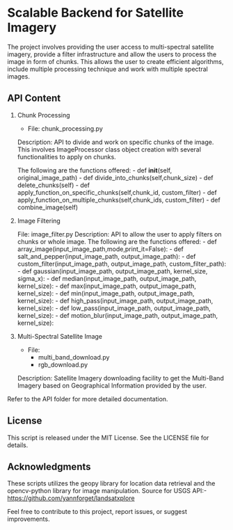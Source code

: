 # Scalable Backend for Satellite Imagery

The project involves providing the user access to multi-spectral satellite imagery, provide a filter infrastructure and allow the users to process the image in form of chunks. This allows the user to create efficient algorithms, include multiple processing technique and work with multiple spectral images.

## API Content

1. Chunk Processing
    - File: chunk_processing.py
    
    Description: API to divide and work on specific chunks of the image. This involves ImageProcessor class object creation with several functionalities to apply on chunks.
    
    The following are the functions offered:
        - def __init__(self, original_image_path)
        - def divide_into_chunks(self,chunk_size)
        - def delete_chunks(self)
        - def apply_function_on_specific_chunks(self,chunk_id, custom_filter)
        - def apply_function_on_multiple_chunks(self,chunk_ids, custom_filter)
        - def combine_image(self)

2. Image Filtering

    File: image_filter.py
    Description: API to allow the user to apply filters on chunks or whole image.
    The following are the functions offered:
        - def array_image(input_image_path,mode,print_it=False):
        - def salt_and_pepper(input_image_path, output_image_path):
        - def custom_filter(input_image_path, output_image_path, custom_filter_path):
        - def gaussian(input_image_path, output_image_path, kernel_size, sigma_x):
        - def median(input_image_path, output_image_path, kernel_size):
        - def max(input_image_path, output_image_path, kernel_size):
        - def min(input_image_path, output_image_path, kernel_size):
        - def high_pass(input_image_path, output_image_path, kernel_size):
        - def low_pass(input_image_path, output_image_path, kernel_size):
        - def motion_blur(input_image_path, output_image_path, kernel_size):

3. Multi-Spectral Satellite Image
    - File: 
        - multi_band_download.py
        - rgb_download.py
    
    Description: Satellite Imagery downloading facility to get the Multi-Band Imagery based on Geographical Information provided by the user.

Refer to the API folder for more detailed documentation.

## License

This script is released under the MIT License. See the LICENSE file for details.

## Acknowledgments

These scripts utilizes the geopy library for location data retrieval and the opencv-python library for image manipulation.
Source for USGS API:- https://github.com/yannforget/landsatxplore

Feel free to contribute to this project, report issues, or suggest improvements.